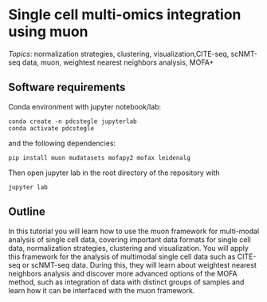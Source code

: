 #  Single cell multi-omics integration using muon

*Topics*:  normalization strategies, clustering,  visualization,CITE-seq, scNMT-seq data, muon, weightest nearest neighbors analysis, MOFA+

## Software requirements

Conda environment with jupyter notebook/lab:

```
conda create -n pdcstegle jupyterlab
conda activate pdcstegle
```

and the following dependencies:

```
pip install muon mudatasets mofapy2 mofax leidenalg
```

Then open jupyter lab in the root directory of the repository with 

```
jupyter lab
```

## Outline

In this tutorial you will learn how to use the muon framework for multi-modal analysis of single cell data, covering important data formats for single cell data, normalization strategies, clustering and visualization. You will apply this framework for the analysis of multimodal single cell data such as CITE-seq or scNMT-seq data. During this, they will learn about weightest nearest neighbors analysis and discover more advanced options of the MOFA method, such as integration of data with distinct groups of samples and learn how it can be interfaced with the muon framework. 

